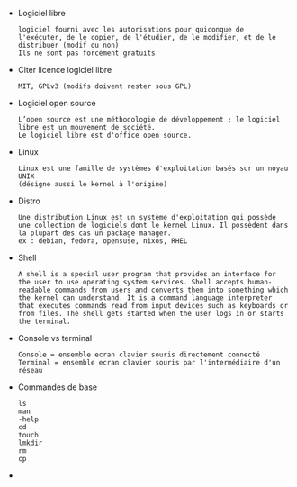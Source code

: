 * Logiciel libre
    ```
    logiciel fourni avec les autorisations pour quiconque de l'exécuter, de le copier, de l'étudier, de le modifier, et de le distribuer (modif ou non)
    Ils ne sont pas forcément gratuits
    ```

* Citer licence logiciel libre
    ```
    MIT, GPLv3 (modifs doivent rester sous GPL)
    ```

* Logiciel open source
    ```
    L’open source est une méthodologie de développement ; le logiciel libre est un mouvement de société.
    Le logiciel libre est d'office open source.
    ```

* Linux 
    ```
    Linux est une famille de systèmes d'exploitation basés sur un noyau UNIX
    (désigne aussi le kernel à l'origine)
    ```

* Distro
    ```
    Une distribution Linux est un système d'exploitation qui possède une collection de logiciels dont le kernel Linux. Il possèdent dans la plupart des cas un package manager. 
    ex : debian, fedora, opensuse, nixos, RHEL
    ```

* Shell 
    ```
    A shell is a special user program that provides an interface for the user to use operating system services. Shell accepts human-readable commands from users and converts them into something which the kernel can understand. It is a command language interpreter that executes commands read from input devices such as keyboards or from files. The shell gets started when the user logs in or starts the terminal.
    ```

* Console vs terminal
    ```
    Console = ensemble ecran clavier souris directement connecté
    Terminal = ensemble ecran clavier souris par l'intermédiaire d'un réseau
    ```

* Commandes de base
    ```
    ls
    man
    -help
    cd
    touch
    lmkdir
    rm
    cp
    ```

* 